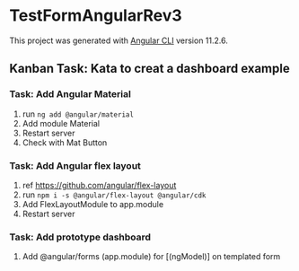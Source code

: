 # TestFormAngularRev3

This project was generated with [Angular CLI](https://github.com/angular/angular-cli) version 11.2.6.

## Kanban Task: Kata to creat a dashboard example

### Task: Add Angular Material

1. run ```ng add @angular/material```
2. Add module Material
3. Restart server
4. Check with Mat Button

### Task: Add Angular flex layout

1. ref <https://github.com/angular/flex-layout>
2. run ```npm i -s @angular/flex-layout @angular/cdk```
3. Add FlexLayoutModule to app.module
4. Restart server

### Task: Add prototype dashboard

1. Add @angular/forms (app.module) for [(ngModel)] on templated form
